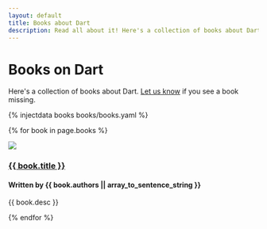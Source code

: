 ```yaml
---
layout: default
title: Books about Dart
description: Read all about it! Here's a collection of books about Dart.
---
```


# Books on Dart

Here's a collection of books about Dart.
[Let us know](http://dartbug.com/new) if you see a book missing.

{% injectdata books books/books.yaml %}

{% for book in page.books %}
<div class="book row">
  <div class="col-md-3">
    <a href="{{ book.link }}"><img src="covers/{{ book.cover }}" class="cover"></a>
  </div>
  <div class="col-md-9">
    <h3 class="title"><a href="{{ book.link }}">{{ book.title }}</a></h3>
    <h4 class="authors">Written by {{ book.authors || array_to_sentence_string }}</h4>
    <p>{{ book.desc }}</p>
  </div>
</div>
{% endfor %}